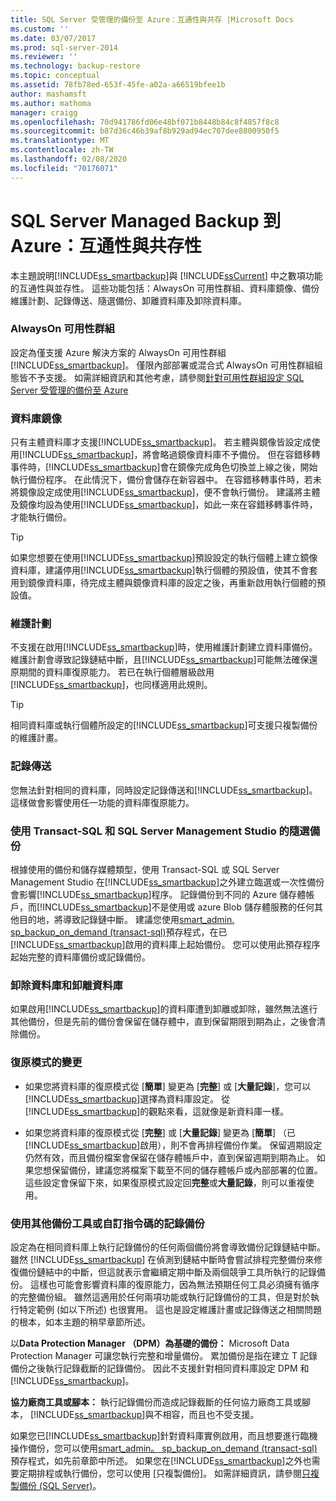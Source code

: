 ```yaml
---
title: SQL Server 受管理的備份至 Azure：互通性與共存 |Microsoft Docs
ms.custom: ''
ms.date: 03/07/2017
ms.prod: sql-server-2014
ms.reviewer: ''
ms.technology: backup-restore
ms.topic: conceptual
ms.assetid: 78fb78ed-653f-45fe-a02a-a66519bfee1b
author: mashamsft
ms.author: mathoma
manager: craigg
ms.openlocfilehash: 70d941786fd06e48bf071b8448b84c8f4857f8c8
ms.sourcegitcommit: b87d36c46b39af8b929ad94ec707dee8800950f5
ms.translationtype: MT
ms.contentlocale: zh-TW
ms.lasthandoff: 02/08/2020
ms.locfileid: "70176071"
---
```

# <a name="sql-server-managed-backup-to-azure-interoperability-and-coexistence"></a>SQL Server Managed Backup 到 Azure：互通性與共存性
  本主題說明[!INCLUDE[ss_smartbackup](../includes/ss-smartbackup-md.md)]與 [!INCLUDE[ssCurrent](../includes/sscurrent-md.md)] 中之數項功能的互通性與並存性。 這些功能包括：AlwaysOn 可用性群組、資料庫鏡像、備份維護計劃、記錄傳送、隨選備份、卸離資料庫及卸除資料庫。  
  
### <a name="alwayson-availability-groups"></a>AlwaysOn 可用性群組  
 設定為僅支援 Azure 解決方案的 AlwaysOn 可用性群組[!INCLUDE[ss_smartbackup](../includes/ss-smartbackup-md.md)]。 僅限內部部署或混合式 AlwaysOn 可用性群組組態皆不予支援。 如需詳細資訊和其他考慮，請參閱[針對可用性群組設定 SQL Server 受管理的備份至 Azure](../../2014/database-engine/setting-up-sql-server-managed-backup-to-windows-azure-for-availability-groups.md)  
  
### <a name="database-mirroring"></a>資料庫鏡像  
 只有主體資料庫才支援[!INCLUDE[ss_smartbackup](../includes/ss-smartbackup-md.md)]。 若主體與鏡像皆設定成使用[!INCLUDE[ss_smartbackup](../includes/ss-smartbackup-md.md)]，將會略過鏡像資料庫不予備份。 但在容錯移轉事件時，[!INCLUDE[ss_smartbackup](../includes/ss-smartbackup-md.md)]會在鏡像完成角色切換並上線之後，開始執行備份程序。 在此情況下，備份會儲存在新容器中。 在容錯移轉事件時，若未將鏡像設定成使用[!INCLUDE[ss_smartbackup](../includes/ss-smartbackup-md.md)]，便不會執行備份。 建議將主體及鏡像均設為使用[!INCLUDE[ss_smartbackup](../includes/ss-smartbackup-md.md)]，如此一來在容錯移轉事件時，才能執行備份。  
  
> [!TIP]  
>  如果您想要在使用[!INCLUDE[ss_smartbackup](../includes/ss-smartbackup-md.md)]預設設定的執行個體上建立鏡像資料庫，建議停用[!INCLUDE[ss_smartbackup](../includes/ss-smartbackup-md.md)]執行個體的預設值，使其不會套用到鏡像資料庫，待完成主體與鏡像資料庫的設定之後，再重新啟用執行個體的預設值。  
  
### <a name="maintenance-plan"></a>維護計劃  
 不支援在啟用[!INCLUDE[ss_smartbackup](../includes/ss-smartbackup-md.md)]時，使用維護計劃建立資料庫備份。 維護計劃會導致記錄鏈結中斷，且[!INCLUDE[ss_smartbackup](../includes/ss-smartbackup-md.md)]可能無法確保還原期間的資料庫復原能力。 若已在執行個體層級啟用[!INCLUDE[ss_smartbackup](../includes/ss-smartbackup-md.md)]，也同樣適用此規則。  
  
> [!TIP]  
>  相同資料庫或執行個體所設定的[!INCLUDE[ss_smartbackup](../includes/ss-smartbackup-md.md)]可支援只複製備份的維護計畫。  
  
### <a name="log-shipping"></a>記錄傳送  
 您無法針對相同的資料庫，同時設定記錄傳送和[!INCLUDE[ss_smartbackup](../includes/ss-smartbackup-md.md)]。 這樣做會影響使用任一功能的資料庫復原能力。  
  
### <a name="ad-hoc-backups-using-transact-sql-and-sql-server-management-studio"></a>使用 Transact-SQL 和 SQL Server Management Studio 的隨選備份  
 根據使用的備份和儲存媒體類型，使用 Transact-SQL 或 SQL Server Management Studio 在[!INCLUDE[ss_smartbackup](../includes/ss-smartbackup-md.md)]之外建立臨選或一次性備份會影響[!INCLUDE[ss_smartbackup](../includes/ss-smartbackup-md.md)]程序。 記錄備份到不同的 Azure 儲存體帳戶，而[!INCLUDE[ss_smartbackup](../includes/ss-smartbackup-md.md)]不是使用或 azure Blob 儲存體服務的任何其他目的地，將導致記錄鏈中斷。 建議您使用[smart_admin. sp_backup_on_demand &#40;transact-sql&#41;](/sql/relational-databases/system-stored-procedures/managed-backup-sp-backup-on-demand-transact-sql)預存程式，在已[!INCLUDE[ss_smartbackup](../includes/ss-smartbackup-md.md)]啟用的資料庫上起始備份。 您可以使用此預存程序起始完整的資料庫備份或記錄備份。  
  
### <a name="drop-database-and-detach-database"></a>卸除資料庫和卸離資料庫  
 如果啟用[!INCLUDE[ss_smartbackup](../includes/ss-smartbackup-md.md)]的資料庫遭到卸離或卸除，雖然無法進行其他備份，但是先前的備份會保留在儲存體中，直到保留期限到期為止，之後會清除備份。  
  
### <a name="changes-to-recovery-model"></a>復原模式的變更  
  
-   如果您將資料庫的復原模式從 [**簡單**] 變更為 [**完整**] 或 [**大量記錄**]，您可以[!INCLUDE[ss_smartbackup](../includes/ss-smartbackup-md.md)]選擇為資料庫設定。 從[!INCLUDE[ss_smartbackup](../includes/ss-smartbackup-md.md)]的觀點來看，這就像是新資料庫一樣。  
  
-   如果您將資料庫的復原模式從 [**完整**] 或 [**大量記錄**] 變更為 [**簡單**] （已[!INCLUDE[ss_smartbackup](../includes/ss-smartbackup-md.md)]啟用），則不會再排程備份作業。 保留週期設定仍然有效，而且備份檔案會保留在儲存體帳戶中，直到保留週期到期為止。 如果您想保留備份，建議您將檔案下載至不同的儲存體帳戶或內部部署的位置。 這些設定會保留下來，如果復原模式設定回**完整**或**大量記錄**，則可以重複使用。  
  
### <a name="log-backups-using-other-backup-tools-or-custom-scripts"></a>使用其他備份工具或自訂指令碼的記錄備份  
 設定為在相同資料庫上執行記錄備份的任何兩個備份將會導致備份記錄鏈結中斷。 雖然 [!INCLUDE[ss_smartbackup](../includes/ss-smartbackup-md.md)] 在偵測到鏈結中斷時會嘗試排程完整備份來修復備份鏈結中的中斷，但這就表示會繼續定期中斷及兩個競爭工具所執行的記錄備份。 這樣也可能會影響資料庫的復原能力，因為無法預期任何工具必須擁有循序的完整備份組。 雖然這適用於任何兩項功能或執行記錄備份的工具，但是對於執行特定範例 (如以下所述) 也很實用。 這也是設定維護計畫或記錄傳送之相關問題的根本，如本主題的稍早章節所述。  
  
 以**Data Protection Manager （DPM）為基礎的備份：** Microsoft Data Protection Manager 可讓您執行完整和增量備份。 累加備份是指在建立 T 記錄備份之後執行記錄截斷的記錄備份。 因此不支援針對相同資料庫設定 DPM 和[!INCLUDE[ss_smartbackup](../includes/ss-smartbackup-md.md)]。  
  
 **協力廠商工具或腳本：** 執行記錄備份而造成記錄截斷的任何協力廠商工具或腳本， [!INCLUDE[ss_smartbackup](../includes/ss-smartbackup-md.md)]與不相容，而且也不受支援。  
  
 如果您已[!INCLUDE[ss_smartbackup](../includes/ss-smartbackup-md.md)]針對資料庫實例啟用，而且想要進行臨機操作備份，您可以使用[smart_admin。 sp_backup_on_demand &#40;transact-sql&#41;](/sql/relational-databases/system-stored-procedures/managed-backup-sp-backup-on-demand-transact-sql)預存程式，如先前章節中所述。 如果您在[!INCLUDE[ss_smartbackup](../includes/ss-smartbackup-md.md)]之外也需要定期排程或執行備份，您可以使用 [只複製備份]。  如需詳細資訊，請參閱[只複製備份 &#40;SQL Server&#41;](../relational-databases/backup-restore/copy-only-backups-sql-server.md)。  
  
  
